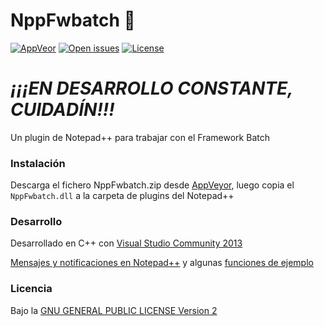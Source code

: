 # NppFwbatch :octopus:

[![AppVeor][badge-appveyor]][appveyor]
[![Open issues][badge-issues]][issues]
[![License][badge-license]][license]

# *¡¡¡EN DESARROLLO CONSTANTE, CUIDADÍN!!!*

Un plugin de Notepad++ para trabajar con el Framework Batch

### Instalación

Descarga el fichero NppFwbatch.zip desde [AppVeyor][download], luego copia el
`NppFwbatch.dll` a la carpeta de plugins del Notepad++


### Desarrollo

Desarrollado en C++ con [Visual Studio Community 2013](https://www.visualstudio.com/en-us/products/visual-studio-community-vs.aspx) 

[Mensajes y notificaciones en
Notepad++](http://docs.notepad-plus-plus.org/index.php/Messages_And_Notifications)
y algunas [funciones de ejemplo](http://searchplus.googlecode.com/svn-history/r1/trunk/SearchPlus/editor.cpp)

### Licencia

Bajo la [GNU GENERAL PUBLIC LICENSE Version 2][license]

[badge-appveyor]: https://img.shields.io/appveyor/ci/penicolas/nppfwbatch.svg?style=flat-square
[badge-issues]:   http://img.shields.io/github/issues/penicolas/nppfwbatch.svg?style=flat-square
[badge-license]:  http://img.shields.io/badge/license-GPL2-blue.svg?style=flat-square
[appveyor]:       https://ci.appveyor.com/project/penicolas/nppfwbatch
[heuristics]:     https://github.com/penicolas/NppFwbatch/issues/2
[issues]:         https://github.com/penicolas/NppFwbatch/issues
[license]:        LICENSE
[download]:       https://ci.appveyor.com/project/penicolas/nppfwbatch/build/artifacts
